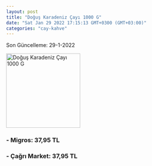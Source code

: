 ```yaml
---
layout: post
title: "Doğuş Karadeniz Çayı 1000 G"
date: "Sat Jan 29 2022 17:15:13 GMT+0300 (GMT+03:00)"
categories: "cay-kahve"
---
```


Son Güncelleme: 29-1-2022

<img src="https://migros-dali-storage-prod.global.ssl.fastly.net/sanalmarket/product/03118206/03118206-d16a73-1650x1650.jpg" width="200" alt="Doğuş Karadeniz Çayı 1000 G" />

### - Migros: 37,95 TL

### - Çağrı Market: 37,95 TL
